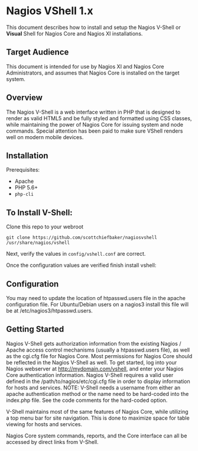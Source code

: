 # Nagios VShell 1.x

This document describes how to install and setup the Nagios V-Shell or **Visual**
Shell for Nagios Core and Nagios XI installations.


Target Audience
---------------

This document is intended for use by Nagios XI and Nagios Core Administrators,
and assumes that Nagios Core is installed on the target system.


Overview
--------

The Nagios V-Shell is a web interface written in PHP that is designed to render
as valid HTML5 and be fully styled and formatted using CSS classes, while
maintaining the power of Nagios Core for issuing system and node commands.
Special attention has been paid to make sure VShell renders well on modern
mobile devices.


Installation
------------

Prerequisites:
* Apache
* PHP 5.6+
* `php-cli`

To Install V-Shell:
-------------------

Clone this repo to your webroot

```
git clone https://github.com/scottchiefbaker/nagiosvshell /usr/share/nagios/vshell
```

Next, verify the values in `config/vshell.conf` are correct.

Once the configuration values are verified finish install vshell:

Configuration
--------------

You may need to update the location of htpasswd.users file in the apache
configuration file. For Ubuntu/Debian users on a nagios3 install this file will
be at /etc/nagios3/htpasswd.users.

Getting Started
---------------

Nagios V-Shell gets authorization information from the existing Nagios / Apache
access control mechanisms (usually a htpasswd.users file), as well as the
cgi.cfg file for Nagios Core.  Most permissions for Nagios Core should be
reflected in the Nagios V-Shell as well.  To get started, log into your Nagios
webserver at http://mydomain.com/vshell, and enter your Nagios Core
authentication information. Nagios V-Shell requires a valid user defined in
the /path/to/nagios/etc/cgi.cfg file in order to display information for hosts and services.
 NOTE: V-Shell needs a username from either an apache authentication method or the name
need to be hard-coded into the index.php file.  See the code comments for the hard-coded option.

V-Shell maintains most of the same features of Nagios Core, while utilizing
a top menu bar for site navigation.  This is done to maximize space for table
viewing for hosts and services.

Nagios Core system commands, reports, and the Core interface can all be
accessed by direct links from V-Shell.
